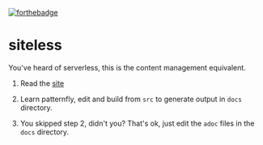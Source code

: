 [![forthebadge](https://forthebadge.com/images/badges/fuck-it-ship-it.svg)](https://forthebadge.com)

# siteless

You've heard of serverless, this is the content management equivalent.

1. Read the [site](https://finp.github.io/siteless/)

2. Learn patternfly, edit and build from `src` to generate output in `docs` directory.

3. You skipped step 2, didn't you? That's ok, just edit the `adoc` files in the `docs` directory.

